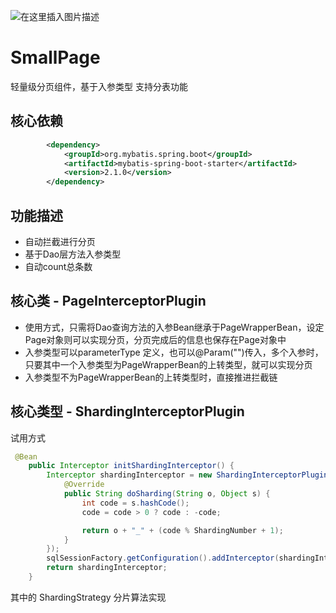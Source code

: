 
![在这里插入图片描述](https://imgconvert.csdnimg.cn/aHR0cHM6Ly93d3cuZGxibG9nLmNsdWIvZmlsZS8yMDIwMDQyNS9welBtaUhzay5wbmc?x-oss-process=image/format,png)
# SmallPage
轻量级分页组件，基于入参类型
支持分表功能


## 核心依赖
``` xml
		<dependency>
			<groupId>org.mybatis.spring.boot</groupId>
			<artifactId>mybatis-spring-boot-starter</artifactId>
			<version>2.1.0</version>
		</dependency>
```

## 功能描述
- 自动拦截进行分页
- 基于Dao层方法入参类型
- 自动count总条数


## 核心类 - PageInterceptorPlugin
- 使用方式，只需将Dao查询方法的入参Bean继承于PageWrapperBean，设定Page对象则可以实现分页，分页完成后的信息也保存在Page对象中
- 入参类型可以parameterType 定义，也可以@Param("")传入，多个入参时，只要其中一个入参类型为PageWrapperBean的上转类型，就可以实现分页
- 入参类型不为PageWrapperBean的上转类型时，直接推进拦截链

## 核心类型 - ShardingInterceptorPlugin
试用方式
``` java
 @Bean
    public Interceptor initShardingInterceptor() {
        Interceptor shardingInterceptor = new ShardingInterceptorPlugin(tables, new ShardingStrategy() {
            @Override
            public String doSharding(String o, Object s) {
                int code = s.hashCode();
                code = code > 0 ? code : -code;

                return o + "_" + (code % ShardingNumber + 1);
            }
        });
        sqlSessionFactory.getConfiguration().addInterceptor(shardingInterceptor);
        return shardingInterceptor;
    }
```
 
其中的 ShardingStrategy 分片算法实现
